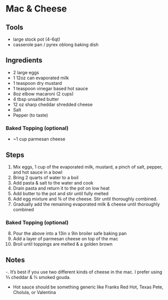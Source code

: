 # Mac & Cheese

## Tools

- large stock pot (4-6qt)
- casserole pan / pyrex oblong baking dish

## Ingredients

- 2 large eggs
- 1 12oz can evaporated milk
- 1 teaspoon dry mustard
- 1 teaspoon vinegar based hot sauce
- 8oz elbow macaroni (2 cups)
- 4 tbsp unsalted butter
- 12 oz sharp cheddar shredded cheese
- Salt
- Pepper (to taste)

### Baked Topping (optional)

- ~1 cup parmesan cheese

## Steps

1. Mix eggs, 1 cup of the evaporated milk, mustard, a pinch of salt, pepper, and hot sauce in  a bowl
2. Bring 2 quarts of water to a boil
3. Add pasta & salt to the water and cook
4. Drain pasta and return it to the pot on low heat
5. Add butter to the pot and stir until fully melted
6. Add egg mixture and ¾ of the cheese. Stir until thoroughly combined.
7. Gradually add the remaining evaporated milk & cheese until thoroughly combined

### Baked Topping (optional)

8. Pour the above into a 13in x 9in broiler safe baking pan
9. Add a layer of parmesan cheese on top of the mac
10. Broil until toppings are melted & a golden brown

## Notes

-. It’s best if you use two different kinds of cheese in the mac. I prefer using ⅔ cheddar & ⅓ smoked gouda. 
- Hot sauce should be something generic like Franks Red Hot, Texas Pete, Cholula, or Valentina
